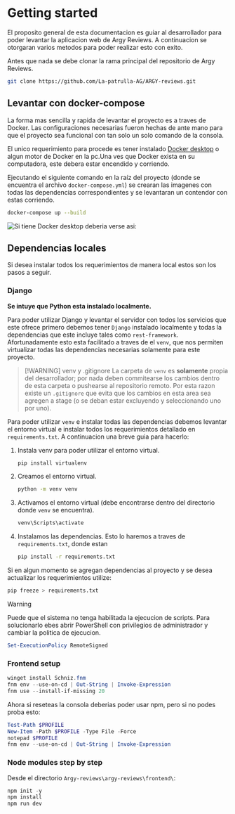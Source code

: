 # Getting started
El proposito general de esta documentacion es guiar al desarrollador para poder levantar la aplicacion web de Argy Reviews. A continuacion se otorgaran varios metodos para poder realizar esto con exito.

Antes que nada se debe clonar la rama principal del repositorio de Argy Reviews.
```bash
git clone https://github.com/La-patrulla-AG/ARGY-reviews.git
```

## Levantar con docker-compose
La forma mas sencilla y rapida de levantar el proyecto es a traves de Docker. Las configuraciones necesarias fueron hechas de ante mano para que el proyecto sea funcional con tan solo un solo comando de la consola. 

El unico requerimiento para procede es tener instalado [Docker desktop](https://www.docker.com/products/docker-desktop/) o algun motor de Docker en la pc.Una ves que Docker exista en su computadora, este debera estar encendido y corriendo. 

Ejecutando el siguiente comando en la raíz del proyecto (donde se encuentra el archivo `docker-compose.yml`) se crearan las imagenes con todas las dependencias correspondientes y se levantaran un contendor con estas corriendo.
```bash
docker-compose up --build
```
![Si tiene Docker desktop deberia verse asi:](https://i.imgur.com/za2mOgv.png)

## Dependencias locales
Si desea instalar todos los requerimientos de manera local estos son los pasos a seguir.


### Django
__Se intuye que Python esta instalado localmente.__

Para poder utilizar Django y levantar el servidor con todos los servicios que este ofrece primero debemos tener `Django` instalado localmente y todas la dependencias que este incluye tales como `rest-framework`. Afortunadamente esto esta facilitado a traves de el `venv`, que nos permiten virtualizar todas las dependencias necesarias solamente para este proyecto.

> [!WARNING] venv y .gitignore
>La carpeta de `venv` es __solamente__ propia del desarrollador; por nada deben commitearse los cambios dentro de esta carpeta o pushearse al repositorio remoto.
>Por esta razon existe un `.gitignore` que evita que los cambios en esta area sea agregen a stage (o se deban estar excluyendo y seleccionando uno por uno).

Para poder utilizar `venv` e instalar todas las dependencias debemos levantar el entorno virtual e instalar todos los requerimientos detallado en `requirements.txt`. A continuacion una breve guia para hacerlo:

1. Instala venv para poder utilizar el entorno virtual.
    ```bash
    pip install virtualenv
    ```
2. Creamos el entorno virtual.
    ```bash
    python -m venv venv
    ```
3. Activamos el entorno virtual (debe encontrarse dentro del directorio donde `venv` se encuentra).
    ```bash
    venv\Scripts\activate
    ```
4. Instalamos las dependencias. Esto lo haremos a traves de `requirements.txt`, donde estan
    ```bash
    pip install -r requirements.txt
    ```

Si en algun momento se agregan dependencias al proyecto y se desea actualizar los requerimientos utilize:
```bash
pip freeze > requirements.txt
```

> [!WARNING]
> Puede que el sistema no tenga habilitada la ejecucion de scripts. Para solucionarlo ebes abrir PowerShell con privilegios de administrador y cambiar la politica de ejecucion.
>   ```powershell
>   Set-ExecutionPolicy RemoteSigned
>   ```



### Frontend setup
```PowerShell
winget install Schniz.fnm
fnm env --use-on-cd | Out-String | Invoke-Expression 
fnm use --install-if-missing 20
```
Ahora si reseteas la consola deberias poder usar npm, pero si no podes proba esto:
```PowerShell
Test-Path $PROFILE
New-Item -Path $PROFILE -Type File -Force
notepad $PROFILE
fnm env --use-on-cd | Out-String | Invoke-Expression
```
### Node modules step by step
Desde el directorio `Argy-reviews\argy-reviews\frontend\`:
```powershell 
npm init -y
npm install
npm run dev
```